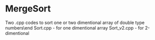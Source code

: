 # MergeSort
Two .cpp codes to sort one or two dimentional array of double type numbers\end
Sort.cpp - for one dimentional array
Sort_v2.cpp -  for 2-dimentional
